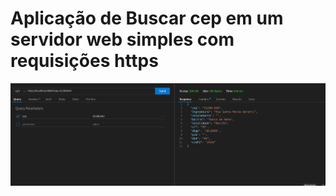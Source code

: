# Aplicação de Buscar cep em um servidor web simples com requisições https

![Response da Requisição Http](https://github.com/YasmimDev/Busca-cep/blob/main/response/img.png)
       
